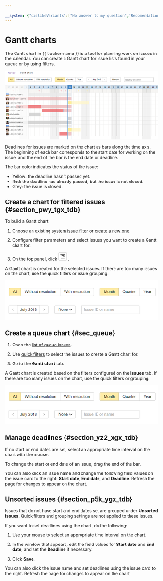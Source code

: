 ```yaml
---

__system: {"dislikeVariants":["No answer to my question","Recomendations didn't help","The content doesn't match title","Other"]}
---
```

# Gantt charts

The Gantt chart in {{ tracker-name }} is a tool for planning work on issues in the calendar. You can create a Gantt chart for issue lists found in your queue or by using filters.

![](../../_assets/tracker/gantt.png)

Deadlines for issues are marked on the chart as bars along the time axis. The beginning of each bar corresponds to the start date for working on the issue, and the end of the bar is the end date or deadline.

The bar color indicates the status of the issue:

- Yellow: the deadline hasn't passed yet.
- Red: the deadline has already passed, but the issue is not closed.
- Grey: the issue is closed.

## Create a chart for filtered issues {#section_pwy_tgx_tdb}

To build a Gantt chart:

1. Choose an existing [system issue filter](../user/default-filters.md) or [create a new one](../user/create-filter.md).

1. Configure filter parameters and select issues you want to create a Gantt chart for.

1. On the top panel, click ![](../../_assets/tracker/gantt-ico.png) .

A Gantt chart is created for the selected issues. If there are too many issues on the chart, use the quick filters or issue grouping:

![image](../../_assets/tracker/gantt-filters.png)

## Create a queue chart {#sec_queue}

1. Open the [list of queue issues](../user/queue.md).

1. Use [quick filters](quick-filters.md#section_y5w_chh_11b) to select the issues to create a Gantt chart for.

1. Go to the **Gantt chart** tab.

A Gantt chart is created based on the filters configured on the **Issues** tab. If there are too many issues on the chart, use the quick filters or grouping:

![image](../../_assets/tracker/gantt-filters.png)

## Manage deadlines {#section_yz2_xgx_tdb}

If no start or end dates are set, select an appropriate time interval on the chart with the mouse.

To change the start or end date of an issue, drag the end of the bar.

You can also click an issue name and change the following field values on the issue card to the right: **Start date**, **End date**, and **Deadline**. Refresh the page for changes to appear on the chart.

## Unsorted issues {#section_p5k_ygx_tdb}

Issues that do not have start and end dates set are grouped under **Unsorted issues**. Quick filters and grouping settings are not applied to these issues.

If you want to set deadlines using the chart, do the following:

1. Use your mouse to select an appropriate time interval on the chart.

1. In the window that appears, edit the field values for **Start date** and **End date**, and set the **Deadline** if necessary.

1. Click **Save**.

You can also click the issue name and set deadlines using the issue card to the right. Refresh the page for changes to appear on the chart.

